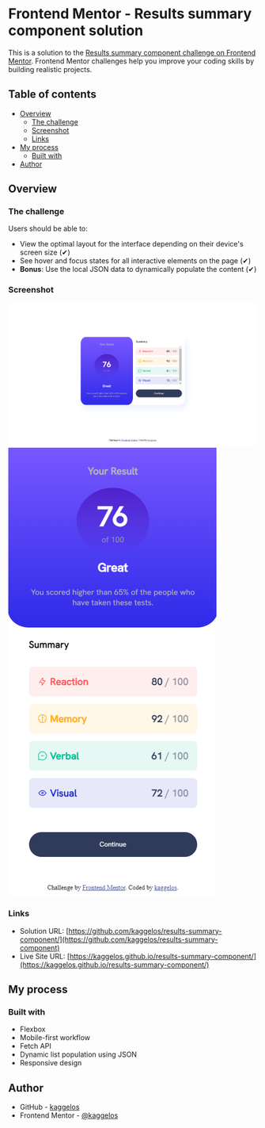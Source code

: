 # Frontend Mentor - Results summary component solution

This is a solution to the [Results summary component challenge on Frontend Mentor](https://www.frontendmentor.io/challenges/results-summary-component-CE_K6s0maV). Frontend Mentor challenges help you improve your coding skills by building realistic projects. 

## Table of contents

- [Overview](#overview)
  - [The challenge](#the-challenge)
  - [Screenshot](#screenshot)
  - [Links](#links)
- [My process](#my-process)
  - [Built with](#built-with)
- [Author](#author)

## Overview

### The challenge

Users should be able to:

- View the optimal layout for the interface depending on their device's screen size (✔)
- See hover and focus states for all interactive elements on the page (✔)
- **Bonus**: Use the local JSON data to dynamically populate the content (✔)

### Screenshot

![](./screenshots/Desktop.png)
![](./screenshots/Mobile.png)

### Links

- Solution URL: [https://github.com/kaggelos/results-summary-component/](https://github.com/kaggelos/results-summary-component)
- Live Site URL: [https://kaggelos.github.io/results-summary-component/](https://kaggelos.github.io/results-summary-component/)

## My process

### Built with

- Flexbox
- Mobile-first workflow
- Fetch API
- Dynamic list population using JSON
- Responsive design

## Author

- GitHub - [kaggelos](https://github.com/kaggelos/)
- Frontend Mentor - [@kaggelos](https://www.frontendmentor.io/profile/kaggelos)
